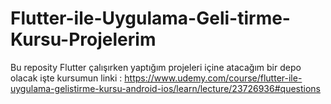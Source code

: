# Flutter-ile-Uygulama-Geli-tirme-Kursu-Projelerim
Bu reposity Flutter çalışırken yaptığım projeleri içine atacağım bir depo olacak işte kursumun linki : https://www.udemy.com/course/flutter-ile-uygulama-gelistirme-kursu-android-ios/learn/lecture/23726936#questions
